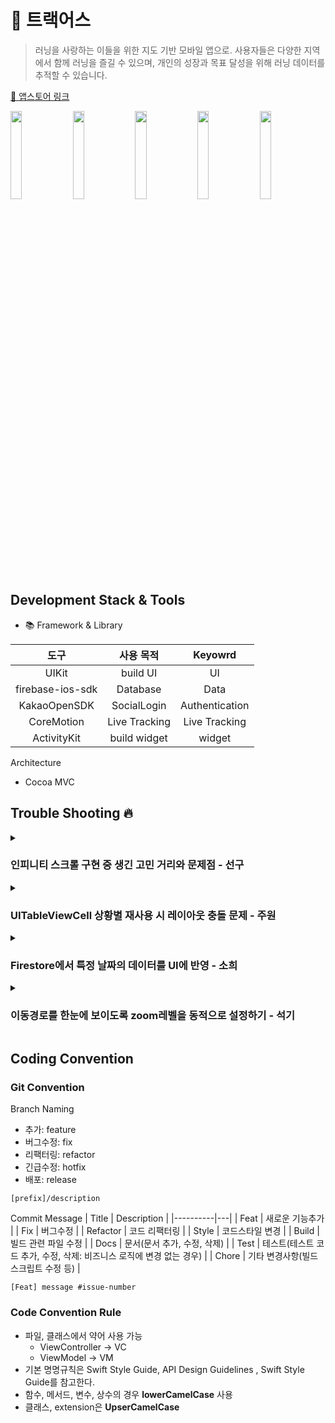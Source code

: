# 🏃 트랙어스
> 러닝을 사랑하는 이들을 위한 지도 기반 모바일 앱으로. 사용자들은 다양한 지역에서 함께 러닝을 즐길 수 있으며, 개인의 성장과 목표 달성을 위해 러닝 데이터를 추적할 수 있습니다.

[📱 앱스토어 링크]() <br/>

<img src="https://github.com/Team-TrackUs/Trackus-iOS/assets/101062450/5b3b591b-b647-4b9e-afb6-887c3f135cf6" width = 19%/>
<img src="https://github.com/Team-TrackUs/Trackus-iOS/assets/101062450/8baac104-ee2d-4249-96db-d66a07ca5b9c" width = 19%/>
<img src="https://github.com/Team-TrackUs/Trackus-iOS/assets/101062450/53d4fdf0-79bb-4662-b2b6-490002f2e191" width = 19%/>
<img src="https://github.com/Team-TrackUs/Trackus-iOS/assets/101062450/cb2ac504-ec62-4150-b5df-6d9ffcb0ef70" width = 19%/>
<img src="https://github.com/Team-TrackUs/Trackus-iOS/assets/101062450/c14e964d-2070-4a8d-a100-f58602e015a2" width = 19%/>

## Development Stack & Tools

- 📚 Framework & Library

도구 | 사용 목적 | Keyowrd
:---------:|:----------:|:---------:
 UIKit | build UI | UI
 firebase-ios-sdk | Database | Data
 KakaoOpenSDK | SocialLogin | Authentication
 CoreMotion | Live Tracking | Live Tracking
 ActivityKit | build widget | widget

Architecture
- Cocoa MVC

## Trouble Shooting 🔥
<details>
  <summary><h3>인피니티 스크롤 구현 중 생긴 고민 거리와 문제점 - 선구</h3></summary>
🤔 문제 상황
 
인피니티 스크롤 구현 중 DB에서 전체 데이터를 가져온것이 아닌 데이터를 부분부분 쪼개서 가져오도록 해야 했습니다.

✨ 해결 방법

해결방법으로 데이터를 가져올 때 limit(한번에 가져올 데이터의 개수), startAfter(마지막으로 가져온 데이터)를 뷰 컨트롤러에서 정해준뒤
뷰가 로드될 때 처음부터 10개의 데이터를 가져오게 startAfter을 nil로 설정하여 데이터를 가져오면서 lastDocumentSnapshot을 저장하도록 하였습니다.

![스크린샷 2024-07-30 오전 10 46 29](https://github.com/user-attachments/assets/e479e18a-f883-4f13-9502-4dd74af3c868)

그다음부터는 lastDocumentSnapshot부터 데이터를 가져오게 하여 테이블의 스크롤이 마지막 Cell을 볼 때, fetchPosts를 호출하도록 하였습니다.

구현한뒤에 다른 문제점들이 발생했는데
- 스크롤이 마지막 셀을 볼 때마다 데이터를 계속 불러오는 문제
- 이미 불러온(테이블에 올라간) 데이터가 delete 되었을 경우

스크롤이 마지막 셀을 볼 때마다 데이터를 계속 불러오는 문제는
뷰컨트롤러에 fetchPosts()와 fetchMorePosts() 함수를 따로 만들어 fetchPosts는 새로고침하거나 Refresh를 할 때만 호출하고 fetchMorePosts는 스크롤이 마지막Cell을 볼 때만 호출하게 하였습니다. fetchMorePosts는 페이지가 완료되었는지 확인하는 변수와 데이터를 가져올지 안가져올지 확인하는 변수를 만들어 파이어스토어에서 더 이상 불러올 데이터가 없는 경우에 fetch가 되지 않도록 하였습니다.

이미 불러온(테이블에 올라간) 데이터가 delete 되었을 경우의 문제는
무한 스크롤을 하는 경우에는 새로운 데이터만 가져오게 하고, 새로고침을 하거나 Refresh를 하는 경우에는 현재 테이블에 있는 데이터 중 삭제된 데이터를 제외하고 새로 생긴 데이터를 불러오도록 처리하여 문제를 해결할 수 있었습니다.
</details>

<details>
  <summary><h3>UITableViewCell 상황별 재사용 시 레이아웃 충돌 문제 - 주원</h3></summary>
 
🤔 문제 상황 

UITableView에서 하나의 UITableViewCell을 상황에 따라 재사용 할 때, 기존 레이아웃과 충돌하여 셀을 새로 불러올 때마다 다른 레이아웃이 적용되는 문제가 발생.

해결 과정

1. 문제 분석
2. 셀을 재사용할 때, 이전에 설정된 오토레이아웃 제약 조건이 남아 있어 새로운 제약 조건과 충돌.
3. 조건에 맞는 UI 요소들을 조건문에 따라 숨기거나 보이게 할 때, 이전에 적용된 제약 조건이 여전히 활성화되어 있어 예상치 못한 레이아웃이 발생.
4. 기존 방식의 문제점으로 확인
5. 조건문에 따라 제약 조건을 추가하였으나, 조건에 해당하지 않는 경우에도 여전히 제약 조건이 적용되어 기종 제약 조건과 충돌.

✨ 해결 방법

1. 제약 조건 초기화
2. NSLayoutConstraint.deactivate(contentView.constraints)를 사용하여 셀이 재사용될 때 기존의 모든 제약 조건을 비활성화.
3. 제약 조건 재설정
4. 필요한 제약 조건을 조건에 맞게 다시 추가하고 활성화.
5. 관련 없는 UI 요소들은 isHidden = true로 처리하여, 불필요한 제약 조건이 적용되지 않도록 적용.

```swift
func configure(messageMap: MessageMap) {
    // 모든 제약 조건 비활성화
    NSLayoutConstraint.deactivate(contentView.constraints)

    // 새로운 제약 조건 배열 선언
    var constraints = [NSLayoutConstraint]()

    // 조건에 따른 UI 요소와 제약 조건 설정
    if messageMap.sameData {
        dateLabel.isHidden = true
    } else {
        dateLabel.isHidden = false
        constraints.append(contentsOf: [
            dateLabel.topAnchor.constraint(equalTo: contentView.topAnchor, constant: 8),
            dateLabel.leadingAnchor.constraint(equalTo: contentView.leadingAnchor, constant: 16),
            dateLabel.trailingAnchor.constraint(equalTo: contentView.trailingAnchor, constant: -16)
        ])
    }

    // 기타 UI 요소와 제약 조건 설정
    constraints.append(contentsOf: [
        messageLabel.topAnchor.constraint(equalTo: dateLabel.bottomAnchor, constant: 8),
        messageLabel.leadingAnchor.constraint(equalTo: contentView.leadingAnchor, constant: 16),
        messageLabel.trailingAnchor.constraint(equalTo: contentView.trailingAnchor, constant: -16),
        messageLabel.bottomAnchor.constraint(equalTo: contentView.bottomAnchor, constant: -8)
    ])

    // 제약 조건 활성화
    NSLayoutConstraint.activate(constraints)
```

정리

- UITableViewCell 재사용 시 오토레이아웃 제약 조건 충돌로 인해 레이아웃이 예상대로 작동하지 않음. 
- 셀이 재사용될 때 이전 제약 조건이 제대로 초기화되지 않아 새로운 제약 조건과 충돌함.
- 셀이 재사용될 때 기존 제약 조건을 모두 비활성화하고, 조건에 맞는 제약 조건만 다시 추가하여 활성화함.
- 각 셀의 UI 요소와 제약 조건이 정확하게 적용되어 레이아웃이 정상 작동
</details>

<details>
  <summary><h3>Firestore에서 특정 날짜의 데이터를 UI에 반영 - 소희</h3></summary>
 🤔 문제 상황

 캘린더의 날짜에 맞는 데이터를 보여주는 기능을 구현하는 과정에서 여러 문제가 발생했습니다. 사용자가 특정 날짜를 선택하면 그 날짜에 맞는 러닝 기록과 게시물을 정확히 불러와서 보여줘야 했습니다. 하지만 Firestore 쿼리를 사용하여 특정 날짜의 데이터를 정확히 필터링하고, UI에 반영하는 과정이 쉽지 않았습니다.

 ✨ 해결 방법
1. 날짜 필터링 쿼리 작성: Firestore에서 특정 날짜의 데이터를 가져오기 위해 날짜 필터링 쿼리를 작성했습니다. 현재 날짜를 기준으로 시작 시간과 종료 시간을 계산하여 그 사이에 포함되는 데이터를 가져오도록 했습니다.

```swift
func fetchRecords() {
        let db = Firestore.firestore()
        let startTimeField = "startTime"
        
        let startOfDay = Calendar.current.startOfDay(for: currentDate)
        let endOfDay = Calendar.current.date(byAdding: .day, value: 1, to: startOfDay)!
        
        db.collection("users").document(Auth.auth().currentUser!.uid).collection("records")
            .whereField(startTimeField, isGreaterThanOrEqualTo: Timestamp(date: startOfDay))
            .whereField(startTimeField, isLessThan: Timestamp(date: endOfDay))
            .getDocuments { [weak self] (querySnapshot, error) in
                guard let self = self else { return }
                if let error = error {
                    print("Error getting documents: \(error)")
                } else {
                    self.records = querySnapshot?.documents.compactMap { document in
                        do {
                            let record = try document.data(as: Running.self)
                            return record
                        } catch {
                            print("Error decoding record: \(error)")
                            return nil
                        }
                    } ?? []
                    
                    DispatchQueue.main.async {
                        self.recordsTableView.reloadData()
                    }
                }
            }
    }
```
2. UI 업데이트: 사용자가 날짜를 선택하면 currentDate를 업데이트하고, 그에 맞는 데이터를 다시 불러와서 테이블 뷰를 갱신했습니다.
```swift
private var currentDate: Date = Date() {
    didSet {
        updateDateButton()
        fetchPosts()
        fetchRecords()
    }
}

private func updateDateButton() {
    dateButton.setTitle("\(dateFormatter.string(from: currentDate))", for: .normal)
}
```

3. 캘린더 뷰와 상호작용: 캘린더 뷰에서 날짜를 선택했을 때 currentDate를 업데이트하고, 필요한 데이터를 다시 불러와서 UI에 반영했습니다.
```swift
@objc private func dateButtonTapped() {
    let calendarVC = CalendarVC()
    if #available(iOS 13.0, *) {
        calendarVC.modalPresentationStyle = .pageSheet
    }
    calendarVC.didSelectDate = { [weak self] selectedDate in
        self?.currentDate = selectedDate
        self?.updateDateButton()
    }
    present(calendarVC, animated: true, completion: nil)
}
```
Firestore 쿼리문을 적절하게 활용하여 UI와 데이터베이스를 적절하게 연동하고 문제를 해결할 수 있었습니다.
 
</details>

<details>
  <summary><h3>이동경로를 한눈에 보이도록 zoom레벨을 동적으로 설정하기 - 석기</h3></summary>

🤔 문제 상황

사용자가 이동한 경로를 보여주는 과정에서 이동경로가 잘려서 나오는 현상이 발생 했습니다. 또한 맵뷰에서 화면의 절반만큼만 맵뷰가 보여지도록 처리가 필요했습니다.

✨ 해결 과정

**맵뷰에 추가적인 여백 지정 🗺️**

실제로 맵뷰가 보여져야 하는 부분은 스크린사이즈의 절반정도로 화면의 절반 영역만 맵뷰의 기준을 적용하기 위해서 
setVisibleMapRect(_:edgePadding:animated:) 메서드를 이용하여 화면의 추가적인 여백공간을 지정해줬습니다.

![스크린샷 2024-07-30 오후 12 00 09](https://github.com/user-attachments/assets/b6cc2e28-ce92-4b33-9f0e-1b32358eeb4f)
UIEdgeInsets에 하단의 slideView와 상단의 stackView에 좌표값에 추가적인 여백을 지정하여 맵뷰가 UI에 가려지는 문제도 해결할 수 있었습니다.

**좌표값을 이용하여 zoom레벨을 조정 📍**

정확히 이동경로 전체를 보여주기 위해서 이동한 거리가 아닌 `위도, 경도에 대한 최대, 최솟값을 구하여 거리 편차` 를 구한뒤에 구해진 거리만큼 여백을 주는 방식으로 문제에 접근하였습니다.


거리 편차만큼 여백을 주고 새로운 좌표를 생성하기 위해서 latitudinalMeters, longitudinalMeters에 구해진 위도, 경도의 거리 편차를 대입하여 새로운 좌표값을 반환하는 메서드를 구현했습니다.

![스크린샷 2024-07-30 오후 12 01 08](https://github.com/user-attachments/assets/56f771a9-b5f6-4928-9c57-9dc0ffa629cc)

</details>


## Coding Convention
### Git Convention

Branch Naming <br/>
- 추가: feature 
- 버그수정: fix 
- 리팩터링: refactor 
- 긴급수정: hotfix
- 배포: release


`[prefix]/description` <br/>
 

Commit Message
| Title     | Description  |
|----------|---|
| Feat     | 새로운 기능추가  |
| Fix      |  버그수정 |
| Refactor | 코드 리팩터링  |
| Style    |  코드스타일 변경 |
| Build    |  빌드 관련 파일 수정 |
| Docs     | 문서(문서 추가, 수정, 삭제)  |
| Test     |  테스트(테스트 코드 추가, 수정, 삭제: 비즈니스 로직에 변경 없는 경우) |
| Chore    |  기타 변경사항(빌드 스크립트 수정 등) |

`[Feat] message #issue-number`

### Code Convention Rule
- 파일, 클래스에서  약어 사용 가능
  - ViewController -> VC
  - ViewModel -> VM
- 기본 명명규칙은 Swift Style Guide, API Design Guidelines , Swift Style Guide를 참고한다.
- 함수, 메서드, 변수, 상수의 경우 **lowerCamelCase** 사용
- 클래스, extension은 **UpserCamelCase**
